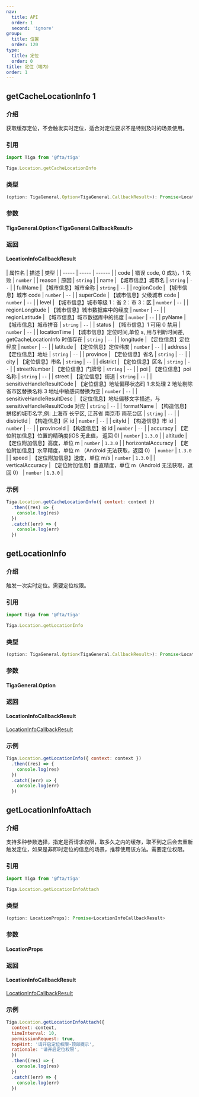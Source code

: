 ```yaml
---
nav:
  title: API
  order: 1
  second: 'ignore'
group:
  title: 位置
  order: 120
type:
  title: 定位
  order: 0
title: 定位（端内）
order: 1
---
```



## getCacheLocationInfo 1
<Platform support="thresh,mw,logic,h5" version='1.1.0' ></Platform>


### 介绍

获取缓存定位，不会触发实时定位，适合对定位要求不是特别及时的场景使用。

### 引用

```jsx | pure
import Tiga from '@fta/tiga'

Tiga.Location.getCacheLocationInfo
```

### 类型

```jsx | pure
(option: TigaGeneral.Option<TigaGeneral.CallbackResult>): Promise<LocationInfoCallbackResult>
```

### 参数
#### TigaGeneral.Option<TigaGeneral.CallbackResult>
<API id="Location_GeneralProps"></API>

### 返回
#### LocationInfoCallbackResult

<span id='LocationInfoCallbackResult'></span>
| 属性名 | 描述 | 类型 | 
| ----- | ----- | ------ |
| code   | 错误 code, 0 成功，1 失败 | `number` |
| reason | 原因                                 | `string` |
| name | 【城市信息】城市名 | `string` | `--` |
| fullName | 【城市信息】城市全称 | `string` | `--` |
| regionCode | 【城市信息】城市 code | `number` | `--` |
| superCode | 【城市信息】父级城市 code | `number` | `--` |
| level | 【城市信息】城市等级 1：省 2：市 3：区 | `number` | `--` |
| regionLongitude | 【城市信息】城市数据库中的经度 | `number` | `--` |
| regionLatitude | 【城市信息】城市数据库中的纬度 | `number` | `--` |
| pyName | 【城市信息】城市拼音 | `string` | `--` |
| status | 【城市信息】1 可用 0 禁用 | `number` | `--` |
| locationTime | 【城市信息】定位时间,单位 s, 用与判断时间差, getCacheLocationInfo 时值存在 | `string` | `--` |
| longitude | 【定位信息】定位经度 | `number` | `--` |
| latitude | 【定位信息】定位纬度 | `number` | `--` |
| address | 【定位信息】地址 | `string` | `--` |
| province | 【定位信息】省名 | `string` | `--` |
| city | 【定位信息】市名 | `string` | `--` |
| district | 【定位信息】区名 | `string` | `--` |
| streetNumber | 【定位信息】门牌号 | `string` | `--` |
| poi | 【定位信息】poi 名称 | `string` | `--` |
| street | 【定位信息】街道 | `string` | `--` |
| sensitiveHandleResultCode | 【定位信息】地址偏移状态码 1 未处理 2 地址剔除省市区替换名称 3 地址中敏感词替换为空 | `number` | `--` |
| sensitiveHandleResultDesc | 【定位信息】地址偏移文字描述，与 sensitiveHandleResultCode 对应 | `string` | `--` |
| formatName | 【构造信息】拼接的城市名字,例: 上海市 长宁区, 江苏省 南京市 雨花台区 | `string` | `--` |
| districtId | 【构造信息】区 id | `number` | `--` |
| cityId | 【构造信息】市 id | `number` | `--` |
| provinceId | 【构造信息】省 id | `number` | `--` |
| accuracy | 【定位附加信息】位置的精确度(iOS 无此值， 返回 0) | `number` | `1.3.0` |
| altitude | 【定位附加信息】高度，单位 m | `number` | `1.3.0` |
| horizontalAccuracy | 【定位附加信息】水平精度，单位 m （Android 无法获取，返回 0） | `number` | `1.3.0` |
| speed | 【定位附加信息】速度，单位 m/s | `number` | `1.3.0` |
| verticalAccuracy | 【定位附加信息】垂直精度，单位 m（Android 无法获取，返回 0） | `number` | `1.3.0` |


### 示例

```jsx | pure
Tiga.Location.getCacheLocationInfo({ context: context })
  .then((res) => {
    console.log(res)
  })
  .catch((err) => {
    console.log(err)
  })
```


## getLocationInfo
<Platform support="thresh,mw,logic,h5" version='1.1.0'></Platform>

### 介绍

触发一次实时定位。需要定位权限。

### 引用

```jsx | pure
import Tiga from '@fta/tiga'

Tiga.Location.getLocationInfo
```

### 类型

```jsx | pure
(option: TigaGeneral.Option<TigaGeneral.CallbackResult>): Promise<LocationInfoCallbackResult>
```

### 参数
#### TigaGeneral.Option
<API id="Location_GeneralProps"></API>

### 返回
#### LocationInfoCallbackResult
[LocationInfoCallbackResult](#LocationInfoCallbackResult)

### 示例

```jsx | pure
Tiga.Location.getLocationInfo({ context: context })
  .then((res) => {
    console.log(res)
  })
  .catch((err) => {
    console.log(err)
  })
```


## getLocationInfoAttach
<Platform support="thresh,mw,logic,h5" version='1.1.0' ></Platform>

### 介绍

支持多种参数选择，指定是否请求权限，取多久之内的缓存，取不到之后会去重新触发定位，如果是非即时定位的信息的场景，推荐使用该方法。需要定位权限。

### 引用

```jsx | pure
import Tiga from '@fta/tiga'

Tiga.Location.getLocationInfoAttach
```

### 类型

```jsx | pure
(option: LocationProps): Promise<LocationInfoCallbackResult>
```

### 参数
#### LocationProps

<API id="Location_LocationProps"></API>

### 返回
#### LocationInfoCallbackResult

[LocationInfoCallbackResult](#LocationInfoCallbackResult)

### 示例

```jsx | pure
Tiga.Location.getLocationInfoAttach({
  context: context,
  timeInterval: 10,
  permissionRequest: true,
  topHint: '请开启定位权限-顶部提示',
  rationale: '请开启定位权限',
  })
  .then((res) => {
    console.log(res)
  })
  .catch((err) => {
    console.log(err)
  })
```
